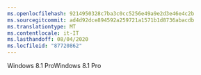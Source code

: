 ```yaml
---
ms.openlocfilehash: 9214950328c7ba3c0cc5256e49a9e2d3e46e4c2b
ms.sourcegitcommit: ad4d92dce894592a259721a1571b1d8736abacdb
ms.translationtype: MT
ms.contentlocale: it-IT
ms.lasthandoff: 08/04/2020
ms.locfileid: "87720862"
---
```

<span data-ttu-id="a696b-101">Windows 8.1 Pro</span><span class="sxs-lookup"><span data-stu-id="a696b-101">Windows 8.1 Pro</span></span>
